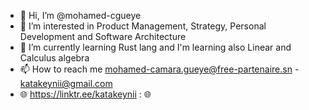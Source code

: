 - 👋 Hi, I’m @mohamed-cgueye
- 👀 I’m interested in Product Management, Strategy, Personal Development and Software Architecture
- 🌱 I’m currently learning Rust lang and I'm learning also Linear and Calculus algebra
- 📫 How to reach me mohamed-camara.gueye@free-partenaire.sn - katakeynii@gmail.com
- 🌐 https://linktr.ee/katakeynii
 :	🌐
<!---
mohamed-cgueye/mohamed-cgueye is a ✨ special ✨ repository because its `README.md` (this file) appears on your GitHub profile.
You can click the Preview link to take a look at your changes.
--->
